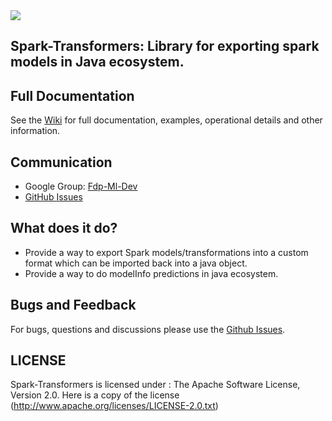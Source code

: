 <img src="https://github.com/flipkart-incubator/spark-transformers/blob/master/spark-transformers-logo.png">

## Spark-Transformers: Library for exporting spark models in Java ecosystem.

## Full Documentation

See the [Wiki](https://github.com/Flipkart/spark-transformers/wiki) for full documentation, examples, operational details and other information.

## Communication

- Google Group: [Fdp-Ml-Dev](fdp-ml-dev@flipkart.com)
- [GitHub Issues](https://github.com/Flipkart/spark-transformers/issues)


## What does it do?

* Provide a way to export Spark models/transformations into a custom format which can be imported back into a java object.
* Provide a way to do modelInfo predictions in java ecosystem.


## Bugs and Feedback

For bugs, questions and discussions please use the [Github Issues](https://github.com/Flipkart/spark-transformers/issue).

 
## LICENSE
Spark-Transformers is licensed under : The Apache Software License, Version 2.0. Here is a copy of the license (http://www.apache.org/licenses/LICENSE-2.0.txt)
